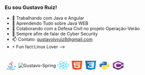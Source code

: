 ### Eu sou Gustavo Ruiz!


- 🔭 Trabalhando com Java e Angular
- 🌱  Aprendendo Tudo sobre Java WEB
- 👯 Colaborando com a Defesa Civil no projeto Operação-Verão
- 💬 Sempre afim de falar de Cyber Security
- 📫 Contato: gustavolvruiz8@gmail.com
- ⚡ Fun fact:Linux Lover
-->
<div style="display: inline_block"><br>
  <img align="center" alt="Gustavo-Java" height="30" width="40" src="https://raw.githubusercontent.com/devicons/devicon/master/icons/java/java-original.svg">
  <img align="center" alt="Gustavo-Spring" height="30" width="40" src="https://raw.githubusercontent.com/devicons/devicon/master/icons/springboot/springboot-original.svg">
  <img align="center" alt="Rafa-React" height="30" width="40" src="https://raw.githubusercontent.com/devicons/devicon/master/icons/react/react-original.svg">
  <img align="center" alt="Rafa-HTML" height="30" width="40" src="https://raw.githubusercontent.com/devicons/devicon/master/icons/html5/html5-original.svg">
  <img align="center" alt="Rafa-CSS" height="30" width="40" src="https://raw.githubusercontent.com/devicons/devicon/master/icons/css3/css3-original.svg">
  <img align="center" alt="Rafa-Python" height="30" width="40" src="https://raw.githubusercontent.com/devicons/devicon/master/icons/python/python-original.svg">
  <img align="center" alt="Rafa-Csharp" height="30" width="40" src="https://raw.githubusercontent.com/devicons/devicon/master/icons/csharp/csharp-original.svg">
</div>
